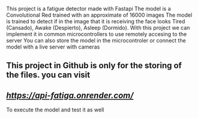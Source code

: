 This project is a fatigue detector made with Fastapi 
The model is a Convolutional Red trained with an approximate of 16000 images
The model is trained to detect if in the image that it is receiving the face looks Tired (Cansado), Awake (Despierto), Asleep (Dormido).
With this project we can implement it in common microcontrollers to use remotely accesing to the server
You can also store the model in the microcontroler or connect the model with a live server with cameras

This project in Github is only for the storing of the files.
you can visit 
---
*https://api-fatiga.onrender.com/*
---
To execute the model and test it as well
